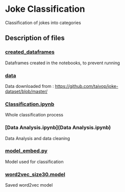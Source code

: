 # Joke Classification

Classification of jokes into categories 

## Description of files

### [created_dataframes](created_dataframes)

Dataframes created in the notebooks, to prevent running 

### [data](data)

Data downloaded from : https://github.com/taivop/joke-dataset/blob/master/

### [Classification.ipynb](Classification.ipynb)

Whole classification process

### [Data Analysis.ipynb](Data Analysis.ipynb)

Data Analysis and data cleaning

### [model_embed.py](model_embed.py)

Model used for classification

### [word2vec_size30.model](word2vec_size30.model)

Saved word2vec model
